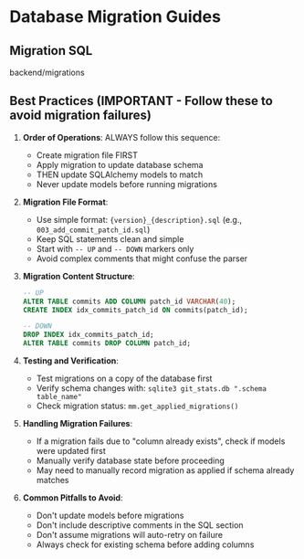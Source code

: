 # Database Migration Guides

## Migration SQL

backend/migrations

## Best Practices (IMPORTANT - Follow these to avoid migration failures)

1. **Order of Operations**: ALWAYS follow this sequence:
   - Create migration file FIRST
   - Apply migration to update database schema
   - THEN update SQLAlchemy models to match
   - Never update models before running migrations
   
2. **Migration File Format**:
   - Use simple format: `{version}_{description}.sql` (e.g., `003_add_commit_patch_id.sql`)
   - Keep SQL statements clean and simple
   - Start with `-- UP` and `-- DOWN` markers only
   - Avoid complex comments that might confuse the parser
   
3. **Migration Content Structure**:
   ```sql
   -- UP
   ALTER TABLE commits ADD COLUMN patch_id VARCHAR(40);
   CREATE INDEX idx_commits_patch_id ON commits(patch_id);
   
   -- DOWN
   DROP INDEX idx_commits_patch_id;
   ALTER TABLE commits DROP COLUMN patch_id;
   ```

4. **Testing and Verification**:
   - Test migrations on a copy of the database first
   - Verify schema changes with: `sqlite3 git_stats.db ".schema table_name"`
   - Check migration status: `mm.get_applied_migrations()`
   
5. **Handling Migration Failures**:
   - If a migration fails due to "column already exists", check if models were updated first
   - Manually verify database state before proceeding
   - May need to manually record migration as applied if schema already matches

6. **Common Pitfalls to Avoid**:
   - Don't update models before migrations
   - Don't include descriptive comments in the SQL section
   - Don't assume migrations will auto-retry on failure
   - Always check for existing schema before adding columns